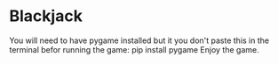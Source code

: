 # Blackjack
You will need to have pygame installed but it you don't paste this in the terminal befor running the game: pip install pygame
Enjoy the game.
